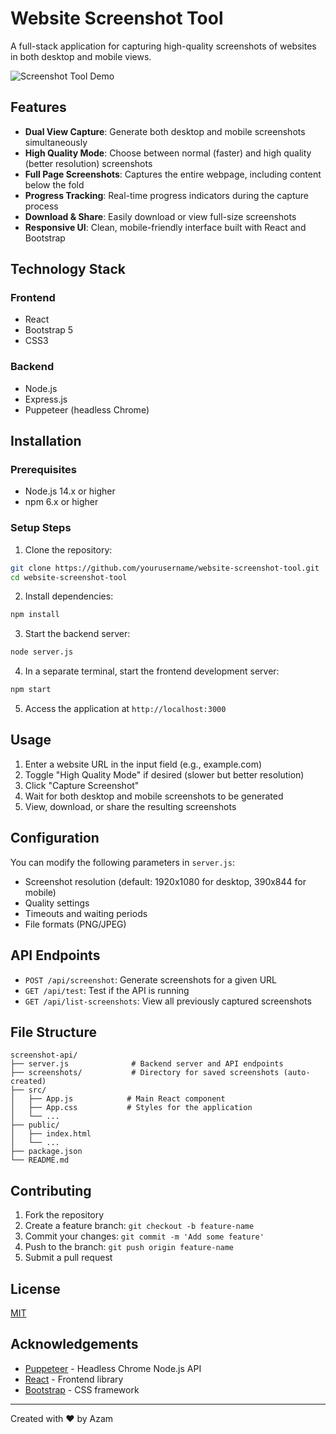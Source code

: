 # Website Screenshot Tool

A full-stack application for capturing high-quality screenshots of websites in both desktop and mobile views.

![Screenshot Tool Demo](https://via.placeholder.com/800x400?text=Screenshot+Tool+Demo)

## Features

- **Dual View Capture**: Generate both desktop and mobile screenshots simultaneously
- **High Quality Mode**: Choose between normal (faster) and high quality (better resolution) screenshots
- **Full Page Screenshots**: Captures the entire webpage, including content below the fold
- **Progress Tracking**: Real-time progress indicators during the capture process
- **Download & Share**: Easily download or view full-size screenshots
- **Responsive UI**: Clean, mobile-friendly interface built with React and Bootstrap

## Technology Stack

### Frontend
- React
- Bootstrap 5
- CSS3

### Backend
- Node.js
- Express.js
- Puppeteer (headless Chrome)

## Installation

### Prerequisites
- Node.js 14.x or higher
- npm 6.x or higher

### Setup Steps

1. Clone the repository:
```bash
git clone https://github.com/yourusername/website-screenshot-tool.git
cd website-screenshot-tool
```

2. Install dependencies:
```bash
npm install
```

3. Start the backend server:
```bash
node server.js
```

4. In a separate terminal, start the frontend development server:
```bash
npm start
```

5. Access the application at `http://localhost:3000`

## Usage

1. Enter a website URL in the input field (e.g., example.com)
2. Toggle "High Quality Mode" if desired (slower but better resolution)
3. Click "Capture Screenshot"
4. Wait for both desktop and mobile screenshots to be generated
5. View, download, or share the resulting screenshots

## Configuration

You can modify the following parameters in `server.js`:
- Screenshot resolution (default: 1920x1080 for desktop, 390x844 for mobile)
- Quality settings
- Timeouts and waiting periods
- File formats (PNG/JPEG)

## API Endpoints

- `POST /api/screenshot`: Generate screenshots for a given URL
- `GET /api/test`: Test if the API is running
- `GET /api/list-screenshots`: View all previously captured screenshots

## File Structure

```
screenshot-api/
├── server.js              # Backend server and API endpoints
├── screenshots/           # Directory for saved screenshots (auto-created)
├── src/
│   ├── App.js            # Main React component
│   ├── App.css           # Styles for the application
│   └── ...
├── public/
│   ├── index.html
│   └── ...
├── package.json
└── README.md
```

## Contributing

1. Fork the repository
2. Create a feature branch: `git checkout -b feature-name`
3. Commit your changes: `git commit -m 'Add some feature'`
4. Push to the branch: `git push origin feature-name`
5. Submit a pull request

## License

[MIT](LICENSE)

## Acknowledgements

- [Puppeteer](https://pptr.dev/) - Headless Chrome Node.js API
- [React](https://reactjs.org/) - Frontend library
- [Bootstrap](https://getbootstrap.com/) - CSS framework

---

Created with ❤️ by Azam
